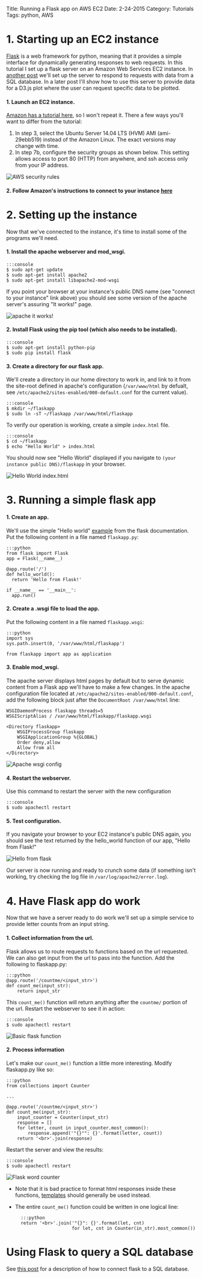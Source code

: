 Title: Running a Flask app on AWS EC2
Date: 2-24-2015
Category: Tutorials
Tags: python, AWS

# 1. Starting up an EC2 instance

[Flask](http://flask.pocoo.org/) is a web framework for python, meaning that it provides a simple interface for dynamically generating responses to web requests. In this tutorial I set up a flask server on an Amazon Web Services EC2 instance. In [another post]({filename}/flask-sql.md) we'll set up the server to respond to requests with data from a SQL database. In a later post I'll show how to use this server to provide data for a D3.js plot where the user can request specific data to be plotted.

#### 1. Launch an EC2 instance.

[Amazon has a tutorial here](http://docs.aws.amazon.com/AWSEC2/latest/UserGuide/ec2-launch-instance_linux.html), so I won't repeat it. There a few ways you'll want to differ from the tutorial:

1. In step 3, select the Ubuntu Server 14.04 LTS (HVM) AMI (ami-29ebb519) instead of the Amazon Linux. The exact versions may change with time.
2. In step 7b, configure the security groups as shown below. This setting allows access to port 80 (HTTP) from anywhere, and ssh access only from your IP address.

<img src="/extra/images/flaskec2/aws_security_group.png" title="AWS security rules">

#### 2. Follow Amazon's instructions to connect to your instance [here](http://docs.aws.amazon.com/AWSEC2/latest/UserGuide/ec2-connect-to-instance-linux.html)

# 2. Setting up the instance

Now that we've connected to the instance, it's time to install some of the programs we'll need.

#### 1. Install the apache webserver and mod_wsgi.

    :::console
    $ sudo apt-get update
    $ sudo apt-get install apache2
    $ sudo apt-get install libapache2-mod-wsgi

If you point your browser at your instance's public DNS name (see "connect to your instance" link above) you should see some version of the apache server's assuring "It works!" page.

<img src="/extra/images/flaskec2/itworks.png" title="apache it works!">

#### 2. Install Flask using the pip tool (which also needs to be installed).

    :::console
    $ sudo apt-get install python-pip
    $ sudo pip install flask

#### 3. Create a directory for our flask app.

We'll create a directory in our home directory to work in, and link to it from the site-root defined in apache's configuration (`/var/www/html` by defualt, see `/etc/apache2/sites-enabled/000-default.conf` for the current value).

    :::console
    $ mkdir ~/flaskapp
    $ sudo ln -sT ~/flaskapp /var/www/html/flaskapp

To verify our operation is working, create a simple `index.html` file.

    :::console
    $ cd ~/flaskapp
    $ echo "Hello World" > index.html

You should now see "Hello World" displayed if you navigate to `(your instance public DNS)/flaskapp` in your browser.

<img src="/extra/images/flaskec2/helloworldhtml.png" title="Hello World index.html">

# 3. Running a simple flask app

#### 1. Create an app.

We'll use the simple "Hello world" [example](http://flask.pocoo.org/docs/0.10/quickstart/) from the flask documentation. Put the following content in a file named `flaskapp.py`:

    :::python
    from flask import Flask
    app = Flask(__name__)

    @app.route('/')
    def hello_world():
      return 'Hello from Flask!'

    if __name__ == '__main__':
      app.run()

#### 2. Create a .wsgi file to load the app.

Put the following content in a file named `flaskapp.wsgi`:

    :::python
    import sys
    sys.path.insert(0, '/var/www/html/flaskapp')

    from flaskapp import app as application


#### 3. Enable mod_wsgi.

The apache server displays html pages by default but to serve dynamic content from a Flask app we'll have to make a few changes. In the apache configuration file located at `/etc/apache2/sites-enabled/000-default.conf`, add the following block just after the `DocumentRoot /var/www/html` line:

    WSGIDaemonProcess flaskapp threads=5
    WSGIScriptAlias / /var/www/html/flaskapp/flaskapp.wsgi

    <Directory flaskapp>
        WSGIProcessGroup flaskapp
        WSGIApplicationGroup %{GLOBAL}
        Order deny,allow
        Allow from all
    </Directory>

<img src="/extra/images/flaskec2/apacheconf.png" title="Apache wsgi config">

#### 4. Restart the webserver.

Use this command to restart the server with the new configuration

    :::console
    $ sudo apachectl restart

#### 5. Test configuration.

If you navigate your browser to your EC2 instance's public DNS again, you should see the text returned by the hello_world function of our app, "Hello from Flask!"

<img src="/extra/images/flaskec2/hellofromflask.png" title="Hello from flask">

Our server is now running and ready to crunch some data (if something isn't working, try checking the log file in `/var/log/apache2/error.log`).

# 4. Have Flask app do work

Now that we have a server ready to do work we'll set up a simple service to provide letter counts from an input string.

#### 1. Collect information from the url.

Flask allows us to route requests to functions based on the url requested. We can also get input from the url to pass into the function. Add the following to flaskapp.py:

    :::python
    @app.route('/countme/<input_str>')
    def count_me(input_str):
        return input_str

This `count_me()` function will return anything after the `countme/` portion of the url. Restart the webserver to see it in action:

    :::console
    $ sudo apachectl restart

<img src="/extra/images/flaskec2/countmebasic.png" title="Basic flask function">

#### 2. Process information

Let's make our `count_me()` function a little more interesting. Modify flaskapp.py like so:

    :::python
    from collections import Counter

    ...

    @app.route('/countme/<input_str>')
    def count_me(input_str):
        input_counter = Counter(input_str)
        response = []
        for letter, count in input_counter.most_common():
            response.append('"{}"": {}'.format(letter, count))
        return '<br>'.join(response)


Restart the server and view the results:

    :::console
    $ sudo apachectl restart

<img src="/extra/images/flaskec2/countme.png" title="Flask word counter">

* Note that it is bad practice to format html responses inside these functions, [templates](http://flask.pocoo.org/docs/0.10/templating/) should generally be used instead.
* The entire `count_me()` function could be written in one logical line:

        :::python
        return '<br>'.join('"{}": {}'.format(let, cnt)
                           for let, cnt in Counter(in_str).most_common())

# Using Flask to query a SQL database

See [this post]({filename}/flask-sql.md) for a description of how to connect flask to a SQL database.

